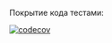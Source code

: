 Покрытие кода тестами:

[![codecov](https://codecov.io/gh/Dokanin-ssha/Kohanenko_Dokanin-2022/branch/lab4_Macros/graph/badge.svg)](https://codecov.io/gh/Dokanin-ssha/Kohanenko_Dokanin-2022)
